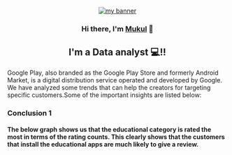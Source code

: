<p align="center">
  <a href="https://www.yushi.dev/" target="_blank" rel="noreferrer"><img src="https://user-images.githubusercontent.com/107141644/179446767-f543e19c-78bc-4a03-8a53-7c5ccd750f06.jpg" alt="my banner"></a>
</p>
<h3 align="center">
Hi there, I'm <a href="https://www.linkedin.com/in/mukuldeshantri/" target="_blank" rel="noreferrer">Mukul</a> 👋
</h3>
<h2 align="center">
I'm a Data analyst 💻!!
</h2> 
Google Play, also branded as the Google Play Store and formerly Android Market, is a digital distribution service operated and developed by Google. We have analyzed some trends that can help the creators for targeting specific customers.Some of the important insights are listed below:

<h3>Conclusion 1</h3>
<h4>The below graph shows us that the educational category is rated the most in terms of the rating counts. This clearly shows that the customers that install the educational apps are much likely to give a review.</h4>
<p align=”center”>
  <img width="1080" height="600" src="https://user-images.githubusercontent.com/107141644/179448626-bc8a5413-5702-4cf1-9c68-2798982f1008.png"       alt="1stinsight”>
</p>  


*More such graphs and insights are in the python file. i request you to kindly refer it for more details.*
<h2>Important Business Questions</h2>
<h3> Q1. What category is preferred the most.  </h3>
Education category is preffered the most. We came to this conclusion after viewing the installation rate and comparing with other categories.  
<h3>Q2. What factors are responsible for higher app rating by coutomers.  </h3>
Factors like AdSupport and InappPurchases are correlated to app rating. So we can say that if the app provides customer support and have subscription plans we can engage more customers. We can also see from the same graph that the editor's choice plays a important role as well. With high editor choice we can see high ratings count and high installs.  
<h3>Q3. What features can be added to a educational app to engage more teen students.  </h3>
The maximum app install teen is doing is from video player and editor, social and entertainment category. So if a educational app want to maximize their engagement among teens, they can include:
Video lectures to have an escene of video player and editor category.  
Chat groups where teens can share their views and ask for help. This will cover some features of social category.  
Short educational videos like youtube shorts and instagram reels can also be added.  
<h3>Q4. What kind of apps should target adults.  </h3>
We can see that from top 10 categories of adult choices the most installed is the sports category. This proved that adults are much into sports. Combinig Lifestyle and communication as one we can say they also have a significant number.  

